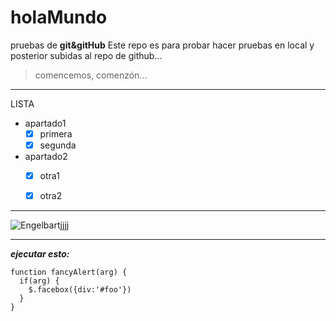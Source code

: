 # holaMundo
pruebas de **git&amp;gitHub**
Este repo es para probar hacer pruebas en local y posterior subidas al repo de github...
>comencemos, comenzón...
---
LISTA

-  apartado1
    - [x] primera
    - [x] segunda
- apartado2 
    - [x] otra1
    - [x] otra2


---

![Engelbartjjjj](https://cdn.pixabay.com/photo/2014/07/15/23/36/github-394322_1280.png)

---
***ejecutar esto:***

```
function fancyAlert(arg) {
  if(arg) {
    $.facebox({div:'#foo'})
  }
}
```



